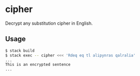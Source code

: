 # cipher

Decrypt any substitution cipher in English.

## Usage

```bash
$ stack build
$ stack exec -- cipher <<< 'Rdeq eq tl alipynras qalralia'
...
This is an encrypted sentence
...
```
